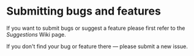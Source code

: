 # Submitting bugs and features
If you want to submit bugs or suggest a feature please first refer to the *Suggestions* Wiki page.

If you don't find your bug or feature there — please submit a new issue.
